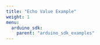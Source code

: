 ```yaml
---
title: "Echo Value Example"
weight: 1
menu:
  arduino_sdk:
    parent: "arduino_sdk_examples"
---
```

